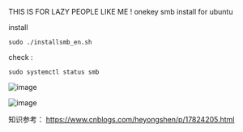 THIS IS FOR LAZY PEOPLE LIKE ME !
onekey smb install for ubuntu

install
```
sudo ./installsmb_en.sh
```

check : 
```
sudo systemctl status smb
```


![image](https://github.com/user-attachments/assets/dd74dbb6-109f-4ace-973b-8edc72746b80)

![image](https://github.com/user-attachments/assets/c4550674-5e71-4ba2-ad41-69f6571ad35f)

知识参考：
https://www.cnblogs.com/heyongshen/p/17824205.html 
